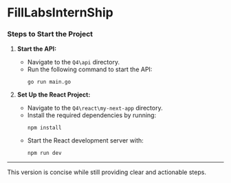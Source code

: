 # FillLabsInternShip


### Steps to Start the Project

1. **Start the API:**
   - Navigate to the `Q4\api` directory.
   - Run the following command to start the API:
     ```
     go run main.go
     ```

2. **Set Up the React Project:**
   - Navigate to the `Q4\react\my-next-app` directory.
   - Install the required dependencies by running:
     ```
     npm install
     ```
   - Start the React development server with:
     ```
     npm run dev
     ```

---

This version is concise while still providing clear and actionable steps.